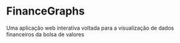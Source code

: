 # FinanceGraphs
Uma aplicação web interativa voltada para a visualização de dados financeiros da bolsa de valores
